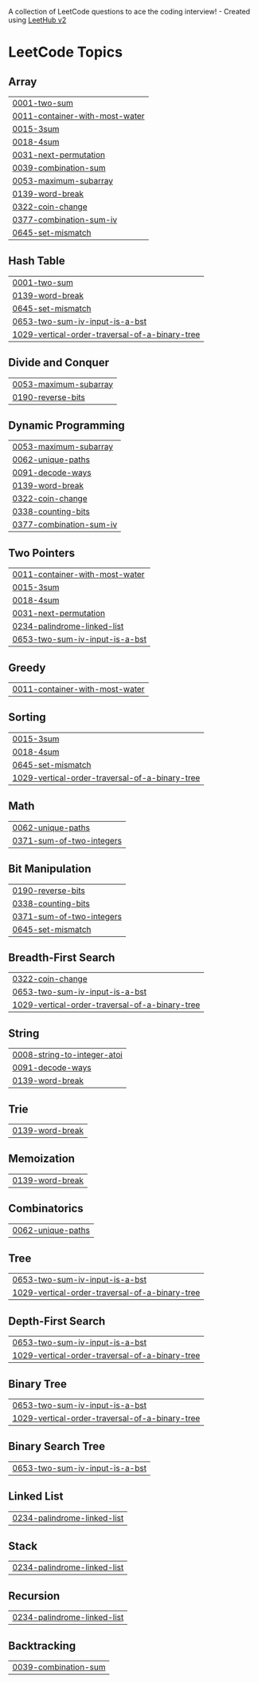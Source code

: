 A collection of LeetCode questions to ace the coding interview! - Created using [LeetHub v2](https://github.com/arunbhardwaj/LeetHub-2.0)
<!---LeetCode Topics Start-->
# LeetCode Topics
## Array
|  |
| ------- |
| [0001-two-sum](https://github.com/DarkLord-13/DSA/tree/master/0001-two-sum) |
| [0011-container-with-most-water](https://github.com/DarkLord-13/DSA/tree/master/0011-container-with-most-water) |
| [0015-3sum](https://github.com/DarkLord-13/DSA/tree/master/0015-3sum) |
| [0018-4sum](https://github.com/DarkLord-13/DSA/tree/master/0018-4sum) |
| [0031-next-permutation](https://github.com/DarkLord-13/DSA/tree/master/0031-next-permutation) |
| [0039-combination-sum](https://github.com/DarkLord-13/DSA/tree/master/0039-combination-sum) |
| [0053-maximum-subarray](https://github.com/DarkLord-13/DSA/tree/master/0053-maximum-subarray) |
| [0139-word-break](https://github.com/DarkLord-13/DSA/tree/master/0139-word-break) |
| [0322-coin-change](https://github.com/DarkLord-13/DSA/tree/master/0322-coin-change) |
| [0377-combination-sum-iv](https://github.com/DarkLord-13/DSA/tree/master/0377-combination-sum-iv) |
| [0645-set-mismatch](https://github.com/DarkLord-13/DSA/tree/master/0645-set-mismatch) |
## Hash Table
|  |
| ------- |
| [0001-two-sum](https://github.com/DarkLord-13/DSA/tree/master/0001-two-sum) |
| [0139-word-break](https://github.com/DarkLord-13/DSA/tree/master/0139-word-break) |
| [0645-set-mismatch](https://github.com/DarkLord-13/DSA/tree/master/0645-set-mismatch) |
| [0653-two-sum-iv-input-is-a-bst](https://github.com/DarkLord-13/DSA/tree/master/0653-two-sum-iv-input-is-a-bst) |
| [1029-vertical-order-traversal-of-a-binary-tree](https://github.com/DarkLord-13/DSA/tree/master/1029-vertical-order-traversal-of-a-binary-tree) |
## Divide and Conquer
|  |
| ------- |
| [0053-maximum-subarray](https://github.com/DarkLord-13/DSA/tree/master/0053-maximum-subarray) |
| [0190-reverse-bits](https://github.com/DarkLord-13/DSA/tree/master/0190-reverse-bits) |
## Dynamic Programming
|  |
| ------- |
| [0053-maximum-subarray](https://github.com/DarkLord-13/DSA/tree/master/0053-maximum-subarray) |
| [0062-unique-paths](https://github.com/DarkLord-13/DSA/tree/master/0062-unique-paths) |
| [0091-decode-ways](https://github.com/DarkLord-13/DSA/tree/master/0091-decode-ways) |
| [0139-word-break](https://github.com/DarkLord-13/DSA/tree/master/0139-word-break) |
| [0322-coin-change](https://github.com/DarkLord-13/DSA/tree/master/0322-coin-change) |
| [0338-counting-bits](https://github.com/DarkLord-13/DSA/tree/master/0338-counting-bits) |
| [0377-combination-sum-iv](https://github.com/DarkLord-13/DSA/tree/master/0377-combination-sum-iv) |
## Two Pointers
|  |
| ------- |
| [0011-container-with-most-water](https://github.com/DarkLord-13/DSA/tree/master/0011-container-with-most-water) |
| [0015-3sum](https://github.com/DarkLord-13/DSA/tree/master/0015-3sum) |
| [0018-4sum](https://github.com/DarkLord-13/DSA/tree/master/0018-4sum) |
| [0031-next-permutation](https://github.com/DarkLord-13/DSA/tree/master/0031-next-permutation) |
| [0234-palindrome-linked-list](https://github.com/DarkLord-13/DSA/tree/master/0234-palindrome-linked-list) |
| [0653-two-sum-iv-input-is-a-bst](https://github.com/DarkLord-13/DSA/tree/master/0653-two-sum-iv-input-is-a-bst) |
## Greedy
|  |
| ------- |
| [0011-container-with-most-water](https://github.com/DarkLord-13/DSA/tree/master/0011-container-with-most-water) |
## Sorting
|  |
| ------- |
| [0015-3sum](https://github.com/DarkLord-13/DSA/tree/master/0015-3sum) |
| [0018-4sum](https://github.com/DarkLord-13/DSA/tree/master/0018-4sum) |
| [0645-set-mismatch](https://github.com/DarkLord-13/DSA/tree/master/0645-set-mismatch) |
| [1029-vertical-order-traversal-of-a-binary-tree](https://github.com/DarkLord-13/DSA/tree/master/1029-vertical-order-traversal-of-a-binary-tree) |
## Math
|  |
| ------- |
| [0062-unique-paths](https://github.com/DarkLord-13/DSA/tree/master/0062-unique-paths) |
| [0371-sum-of-two-integers](https://github.com/DarkLord-13/DSA/tree/master/0371-sum-of-two-integers) |
## Bit Manipulation
|  |
| ------- |
| [0190-reverse-bits](https://github.com/DarkLord-13/DSA/tree/master/0190-reverse-bits) |
| [0338-counting-bits](https://github.com/DarkLord-13/DSA/tree/master/0338-counting-bits) |
| [0371-sum-of-two-integers](https://github.com/DarkLord-13/DSA/tree/master/0371-sum-of-two-integers) |
| [0645-set-mismatch](https://github.com/DarkLord-13/DSA/tree/master/0645-set-mismatch) |
## Breadth-First Search
|  |
| ------- |
| [0322-coin-change](https://github.com/DarkLord-13/DSA/tree/master/0322-coin-change) |
| [0653-two-sum-iv-input-is-a-bst](https://github.com/DarkLord-13/DSA/tree/master/0653-two-sum-iv-input-is-a-bst) |
| [1029-vertical-order-traversal-of-a-binary-tree](https://github.com/DarkLord-13/DSA/tree/master/1029-vertical-order-traversal-of-a-binary-tree) |
## String
|  |
| ------- |
| [0008-string-to-integer-atoi](https://github.com/DarkLord-13/DSA/tree/master/0008-string-to-integer-atoi) |
| [0091-decode-ways](https://github.com/DarkLord-13/DSA/tree/master/0091-decode-ways) |
| [0139-word-break](https://github.com/DarkLord-13/DSA/tree/master/0139-word-break) |
## Trie
|  |
| ------- |
| [0139-word-break](https://github.com/DarkLord-13/DSA/tree/master/0139-word-break) |
## Memoization
|  |
| ------- |
| [0139-word-break](https://github.com/DarkLord-13/DSA/tree/master/0139-word-break) |
## Combinatorics
|  |
| ------- |
| [0062-unique-paths](https://github.com/DarkLord-13/DSA/tree/master/0062-unique-paths) |
## Tree
|  |
| ------- |
| [0653-two-sum-iv-input-is-a-bst](https://github.com/DarkLord-13/DSA/tree/master/0653-two-sum-iv-input-is-a-bst) |
| [1029-vertical-order-traversal-of-a-binary-tree](https://github.com/DarkLord-13/DSA/tree/master/1029-vertical-order-traversal-of-a-binary-tree) |
## Depth-First Search
|  |
| ------- |
| [0653-two-sum-iv-input-is-a-bst](https://github.com/DarkLord-13/DSA/tree/master/0653-two-sum-iv-input-is-a-bst) |
| [1029-vertical-order-traversal-of-a-binary-tree](https://github.com/DarkLord-13/DSA/tree/master/1029-vertical-order-traversal-of-a-binary-tree) |
## Binary Tree
|  |
| ------- |
| [0653-two-sum-iv-input-is-a-bst](https://github.com/DarkLord-13/DSA/tree/master/0653-two-sum-iv-input-is-a-bst) |
| [1029-vertical-order-traversal-of-a-binary-tree](https://github.com/DarkLord-13/DSA/tree/master/1029-vertical-order-traversal-of-a-binary-tree) |
## Binary Search Tree
|  |
| ------- |
| [0653-two-sum-iv-input-is-a-bst](https://github.com/DarkLord-13/DSA/tree/master/0653-two-sum-iv-input-is-a-bst) |
## Linked List
|  |
| ------- |
| [0234-palindrome-linked-list](https://github.com/DarkLord-13/DSA/tree/master/0234-palindrome-linked-list) |
## Stack
|  |
| ------- |
| [0234-palindrome-linked-list](https://github.com/DarkLord-13/DSA/tree/master/0234-palindrome-linked-list) |
## Recursion
|  |
| ------- |
| [0234-palindrome-linked-list](https://github.com/DarkLord-13/DSA/tree/master/0234-palindrome-linked-list) |
## Backtracking
|  |
| ------- |
| [0039-combination-sum](https://github.com/DarkLord-13/DSA/tree/master/0039-combination-sum) |
<!---LeetCode Topics End-->